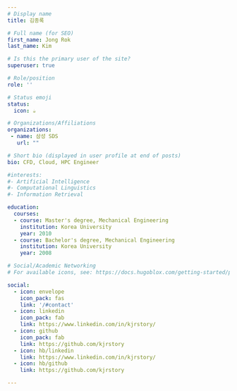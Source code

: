 ```yaml
---
# Display name
title: 김종록

# Full name (for SEO)
first_name: Jong Rok
last_name: Kim

# Is this the primary user of the site?
superuser: true

# Role/position
role: ''

# Status emoji
status:
  icon: ☕️

# Organizations/Affiliations
organizations:
 - name: 삼성 SDS
   url: ""

# Short bio (displayed in user profile at end of posts)
bio: CFD, Cloud, HPC Engineer

#interests:
#- Artificial Intelligence
#- Computational Linguistics
#- Information Retrieval

education:
  courses:
  - course: Master's degree, Mechanical Engineering
    institution: Korea University
    year: 2010
  - course: Bachelor's degree, Mechanical Engineering
    institution: Korea University
    year: 2008

# Social/Academic Networking
# For available icons, see: https://docs.hugoblox.com/getting-started/page-builder/#icons

social:
  - icon: envelope
    icon_pack: fas
    link: '/#contact'
  - icon: linkedin
    icon_pack: fab
    link: https://www.linkedin.com/in/kjrstory/
  - icon: github
    icon_pack: fab
    link: https://github.com/kjrstory
  - icon: hb/linkedin
    link: https://www.linkedin.com/in/kjrstory/
  - icon: hb/github
    link: https://github.com/kjrstory

---
```




